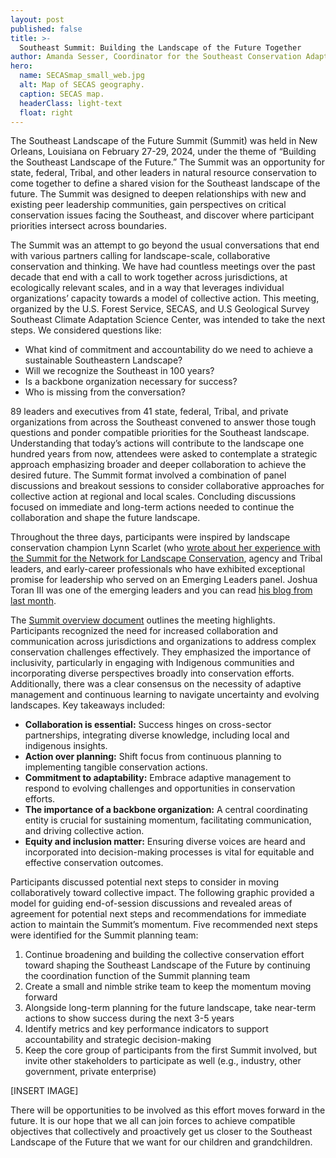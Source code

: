 ```yaml
---
layout: post
published: false
title: >-
  Southeast Summit: Building the Landscape of the Future Together
author: Amanda Sesser, Coordinator for the Southeast Conservation Adaptation Strategy
hero:
  name: SECASmap_small_web.jpg
  alt: Map of SECAS geography.
  caption: SECAS map.
  headerClass: light-text
  float: right
---
```

The Southeast Landscape of the Future Summit (Summit) was held in New Orleans, Louisiana on February 27-29, 2024, under the theme of “Building the Southeast Landscape of the Future.” The Summit was an opportunity for state, federal, Tribal, and other leaders in natural resource conservation to come together to define a shared vision for the Southeast landscape of the future. The Summit was designed to deepen relationships with new and existing peer leadership communities, gain perspectives on critical conservation issues facing the Southeast, and discover where participant priorities intersect across boundaries.<!--more--> 

The Summit was an attempt to go beyond the usual conversations that end with various partners calling for landscape-scale, collaborative conservation and thinking. We have had countless meetings over the past decade that end with a call to work together across jurisdictions, at ecologically relevant scales, and in a way that leverages individual organizations’ capacity towards a model of collective action. This meeting, organized by the U.S. Forest Service, SECAS, and U.S Geological Survey Southeast Climate Adaptation Science Center, was intended to take the next steps. We considered questions like: 
- What kind of commitment and accountability do we need to achieve a sustainable Southeastern Landscape? 
- Will we recognize the Southeast in 100 years? 
- Is a backbone organization necessary for success?
- Who is missing from the conversation?

89 leaders and executives from 41 state, federal, Tribal, and private organizations from across the Southeast convened to answer those tough questions and ponder compatible priorities for the Southeast landscape. Understanding that today’s actions will contribute to the landscape one hundred years from now, attendees were asked to contemplate a strategic approach emphasizing broader and deeper collaboration to achieve the desired future. The Summit format involved a combination of panel discussions and breakout sessions to consider collaborative approaches for collective action at regional and local scales. Concluding discussions focused on immediate and long-term actions needed to continue the collaboration and shape the future landscape.

Throughout the three days, participants were inspired by landscape conservation champion Lynn Scarlet (who [wrote about her experience with the Summit for the Network for Landscape Conservation](https://landscapeconservation.org/knowledge-center/stories/landscapes-of-the-future-enhancing-collaborative-action/), agency and Tribal leaders, and early-career professionals who have exhibited exceptional promise for leadership who served on an Emerging Leaders panel. Joshua Toran III was one of the emerging leaders and you can read [his blog from last month](https://secassoutheast.org/2024/03/20/Emerging-Leaders-Reflections-on-the-Southeast-Landscape-of-the-Future-Summit.html). 

The [Summit overview document](https://secassoutheast.org/pdf/Summit_Overview_with_Org_list.pdf) outlines the meeting highlights. Participants recognized the need for increased collaboration and communication across jurisdictions and organizations to address complex conservation challenges effectively. They emphasized the importance of inclusivity, particularly in engaging with Indigenous communities and incorporating diverse perspectives broadly into conservation efforts. Additionally, there was a clear consensus on the necessity of adaptive management and continuous learning to navigate uncertainty and evolving landscapes. Key takeaways included:

- **Collaboration is essential:** Success hinges on cross-sector partnerships, integrating diverse knowledge, including local and indigenous insights. 
- **Action over planning:** Shift focus from continuous planning to implementing tangible conservation actions. 
- **Commitment to adaptability:** Embrace adaptive management to respond to evolving challenges and opportunities in conservation efforts. 
- **The importance of a backbone organization:** A central coordinating entity is crucial for sustaining momentum, facilitating communication, and driving collective action. 
- **Equity and inclusion matter:** Ensuring diverse voices are heard and incorporated into decision-making processes is vital for equitable and effective conservation outcomes. 

Participants discussed potential next steps to consider in moving collaboratively toward collective impact. The following graphic provided a model for guiding end-of-session discussions and revealed areas of agreement for potential next steps and recommendations for immediate action to maintain the Summit’s momentum. Five recommended next steps were identified for the Summit planning team:  
1.	Continue broadening and building the collective conservation effort toward shaping the Southeast Landscape of the Future by continuing the coordination function of the Summit planning team
2.	Create a small and nimble strike team to keep the momentum moving forward
3.	Alongside long-term planning for the future landscape, take near-term actions to show success during the next 3-5 years
4.	Identify metrics and key performance indicators to support accountability and strategic decision-making
5.	Keep the core group of participants from the first Summit involved, but invite other stakeholders to participate as well (e.g., industry, other government, private enterprise) 

[INSERT IMAGE]

There will be opportunities to be involved as this effort moves forward in the future. It is our hope that we all can join forces to achieve compatible objectives that collectively and proactively get us closer to the Southeast Landscape of the Future that we want for our children and grandchildren.
